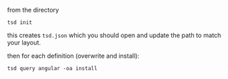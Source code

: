from the directory 

```
tsd init
```

this creates `tsd.json` which you should open and update the path to match your layout. 

then for each definition (overwrite and install):

```
tsd query angular -oa install 
```
